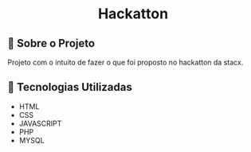 <h1 align="center">Hackatton</h1>

<div align="center" id="top">
  
</div>

## 📁 Sobre o Projeto

Projeto com o intuito de fazer o que foi proposto no hackatton da stacx.

##

## 🚀 Tecnologias Utilizadas

- HTML
- CSS
- JAVASCRIPT
- PHP
- MYSQL
